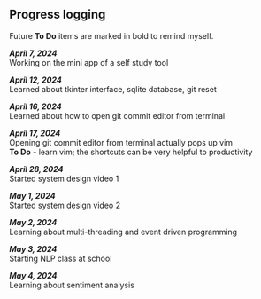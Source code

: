 ## Progress logging

Future **To Do** items are marked in bold to remind myself.

_**April 7, 2024**_  
Working on the mini app of a self study tool

_**April 12, 2024**_  
Learned about tkinter interface, sqlite database, git reset

_**April 16, 2024**_  
Learned about how to open git commit editor from terminal

_**April 17, 2024**_  
Opening git commit editor from terminal actually pops up vim  
**To Do** - learn vim; the shortcuts can be very helpful to productivity

_**April 28, 2024**_  
Started system design video 1

_**May 1, 2024**_  
Started system design video 2

_**May 2, 2024**_  
Learning about multi-threading and event driven programming

_**May 3, 2024**_  
Starting NLP class at school

_**May 4, 2024**_  
Learning about sentiment analysis
